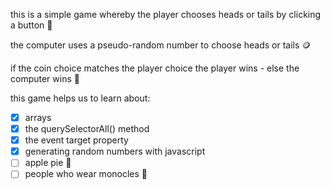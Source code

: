 this is a simple game whereby the player chooses heads or tails by clicking a button 🔲

the computer uses a pseudo-random number to choose heads or tails 🪙

if the coin choice matches the player choice the player wins - else the computer wins 🤠

this game helps us to learn about:

- [x] arrays
- [x] the querySelectorAll() method
- [x] the event target property
- [x] generating random numbers with javascript
- [ ] apple pie 🥧
- [ ] people who wear monocles 🧐
